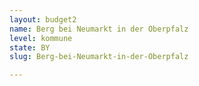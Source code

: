 ```yaml
---
layout: budget2
name: Berg bei Neumarkt in der Oberpfalz
level: kommune
state: BY
slug: Berg-bei-Neumarkt-in-der-Oberpfalz

---
```



